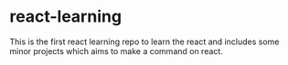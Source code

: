 # react-learning
This is the first react learning repo to learn the react and includes some minor projects which aims to make a command on react.
